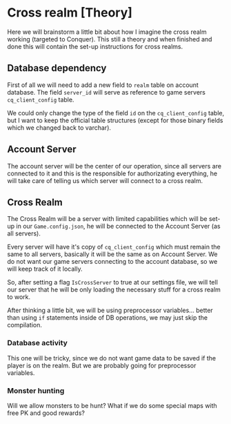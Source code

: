 # Cross realm [Theory]

Here we will brainstorm a little bit about how I imagine the cross realm working (targeted to Conquer). This still a theory and when finished and done this will contain the set-up instructions for cross realms.

## Database dependency

First of all we will need to add a new field to `realm` table on account database. The field `server_id` will serve as reference to game servers `cq_client_config` table.

We could only change the type of the field `id` on the `cq_client_config` table, but I want to keep the official table structures (except for those binary fields which we changed back to varchar).

## Account Server

The account server will be the center of our operation, since all servers are connected to it and this is the responsible for authorizating everything, he will take care of telling us which server will connect to a cross realm.

## Cross Realm

The Cross Realm will be a server with limited capabilities which will be set-up in our `Game.config.json`, he will be connected to the Account Server (as all servers).

Every server will have it's copy of `cq_client_config` which must remain the same to all servers, basically it will be the same as on Account Server. We do not want our game servers connecting to the account database, so we will keep track of it locally.

So, after setting a flag `IsCrossServer` to true at our settings file, we will tell our server that he will be only loading the necessary stuff for a cross realm to work.

After thinking a little bit, we will be using preprocessor variables... better than using `if` statements inside of DB operations, we may just skip the compilation.

### Database activity

This one will be tricky, since we do not want game data to be saved if the player is on the realm. But we are probably going for preprocessor variables.

### Monster hunting

Will we allow monsters to be hunt? What if we do some special maps with free PK and good rewards?